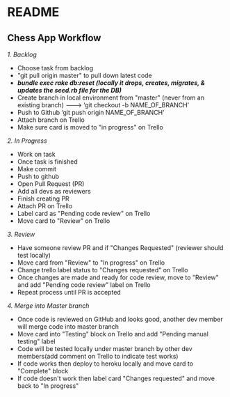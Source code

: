 # README

## Chess App Workflow

*1. Backlog*  
* Choose task from backlog
* "git pull origin master" to pull down latest code
* ***bundle exec rake db:reset (locally it drops, creates, migrates, & updates the seed.rb file for the DB)***
* Create branch in local environment from "master" (never from an existing branch) ---> ‘git checkout -b NAME_OF_BRANCH’
* Push to Github ‘git push origin NAME_OF_BRANCH’
* Attach branch on Trello
* Make sure card is moved to "in progress" on Trello

*2. In Progress*  
* Work on task
* Once task is finished
* Make commit
* Push to github
* Open Pull Request (PR)
* Add all devs as reviewers
* Finish creating PR
* Attach PR on Trello
* Label card as "Pending code review" on Trello
* Move card to "Review" on Trello  

*3. Review*
* Have someone review PR and if "Changes Requested" (reviewer should test locally)
* Move card from "Review" to "In progress" on Trello
* Change trello label status to "Changes requested" on Trello
* Once changes are made and ready for code review, move to "Review" and add "Pending code review" label on Trello
* Repeat process until PR is accepted

*4. Merge into Master branch*
* Once code is reviewed on GitHub and looks good, another dev member will merge code into master branch
* Move card into "Testing" block on Trello and add "Pending manual testing" label 
* Code will be tested locally under master branch by other dev members(add comment on Trello to indicate test works)
* If code works then deploy to heroku locally and move card to "Complete" block
* If code doesn't work then label card "Changes requested" and move back to "In progress" 

